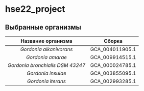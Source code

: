 # hse22_project

## Выбранные организмы

| Название организма |  Сборка  | 
|:-----:|:--------:|
| _Gordonia alkanivorans_   | GCA_004011905.1 |
| _Gordonia amarae_   | GCA_009914515.1 |
| _Gordonia bronchialis DSM 43247_   | GCA_000024785.1 |
| _Gordonia insulae_   | GCA_003855095.1 |
| _Gordonia iterans_   | GCA_002993285.1 |
